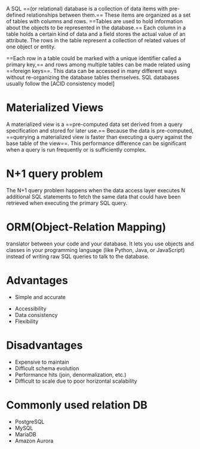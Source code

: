 A SQL ==(or relational) database is a collection of data items with pre-defined relationships between them.== These items are organized as a set of tables with columns and rows. ==Tables are used to hold information about the objects to be represented in the database.== Each column in a table holds a certain kind of data and a field stores the actual value of an attribute. The rows in the table represent a collection of related values of one object or entity.

==Each row in a table could be marked with a unique identifier called a primary key,== and rows among multiple tables can be made related using ==foreign keys==. This data can be accessed in many different ways without re-organizing the database tables themselves. SQL databases usually follow the [ACID consistency model]

# Materialized Views
A materialized view is a ==pre-computed data set derived from a query specification and stored for later use.== Because the data is pre-computed, ==querying a materialized view is faster than executing a query against the base table of the view==. This performance difference can be significant when a query is run frequently or is sufficiently complex.

# N+1 query problem 
The N+1 query problem happens when the data access layer executes N additional SQL statements to fetch the same data that could have been retrieved when executing the primary SQL query.

# ORM(Object-Relation Mapping)
translator between your code and your database. It lets you use objects and classes in your programming language (like Python, Java, or JavaScript) instead of writing raw SQL queries to talk to the database.

# Advantages
* Simple and accurate
- Accessibility
- Data consistency
- Flexibility
# Disadvantages
- Expensive to maintain
- Difficult schema evolution
- Performance hits (join, denormalization, etc.)
- Difficult to scale due to poor horizontal scalability

# Commonly used relation DB
* PostgreSQL
* MySQL
* MariaDB
* Amazon Aurora